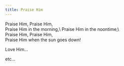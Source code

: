 ```yaml
---
title: Praise Him
---
```

Praise Him, Praise Him,\
Praise Him in the morning,\ 
Praise Him in the noontime;\    
Praise Him, Praise Him,\
Praise Him when the sun goes down!

Love Him...

etc...